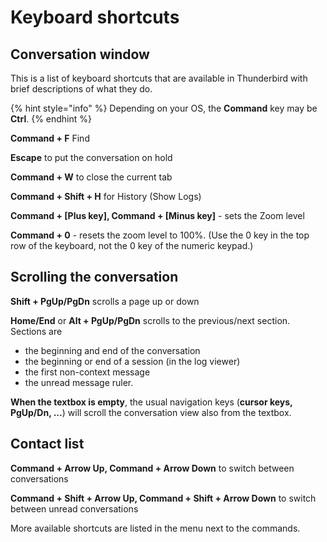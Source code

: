 # Keyboard shortcuts

## Conversation window <a id="conversation_window"></a>

This is a list of keyboard shortcuts that are available in Thunderbird with brief descriptions of what they do.

{% hint style="info" %}
Depending on your OS, the **Command** key may be **Ctrl**.
{% endhint %}

**Command + F** Find

**Escape** to put the conversation on hold

**Command + W** to close the current tab

**Command + Shift + H** for History \(Show Logs\)

**Command + \[Plus key\], Command + \[Minus key\]** - sets the Zoom level

**Command + 0** - resets the zoom level to 100%. \(Use the 0 key in the top row of the keyboard, not the 0 key of the numeric keypad.\)

## Scrolling the conversation

**Shift + PgUp/PgDn** scrolls a page up or down

**Home/End** or **Alt + PgUp/PgDn** scrolls to the previous/next section. Sections are

* the beginning and end of the conversation
* the beginning or end of a session \(in the log viewer\)
* the first non-context message
* the unread message ruler.

**When the textbox is empty**, the usual navigation keys \(**cursor keys, PgUp/Dn, ...**\) will scroll the conversation view also from the textbox.

## Contact list <a id="Contact_list"></a>

**Command + Arrow Up, Command + Arrow Down** to switch between conversations

**Command + Shift + Arrow Up, Command + Shift + Arrow Down** to switch between unread conversations

More available shortcuts are listed in the menu next to the commands.

